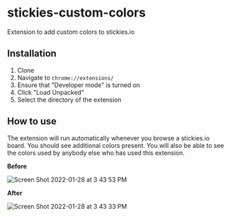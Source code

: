 # stickies-custom-colors
Extension to add custom colors to stickies.io

## Installation
1. Clone
2. Navigate to `chrome://extensions/`
3. Ensure that "Developer mode" is turned on
4. Click "Load Unpacked"
5. Select the directory of the extension

## How to use
The extension will run automatically whenever you browse a stickies.io board. You should see additional colors present. You will also be able to see the colors used by anybody else who has used this extension.

**Before**

![Screen Shot 2022-01-28 at 3 43 53 PM](https://user-images.githubusercontent.com/1782281/151618872-85e1c56b-5ee0-40d1-b666-08893f0fb08b.png)

**After**

![Screen Shot 2022-01-28 at 3 43 33 PM](https://user-images.githubusercontent.com/1782281/151618865-f59243d5-fb45-4478-ac3a-480af2b17037.png)
